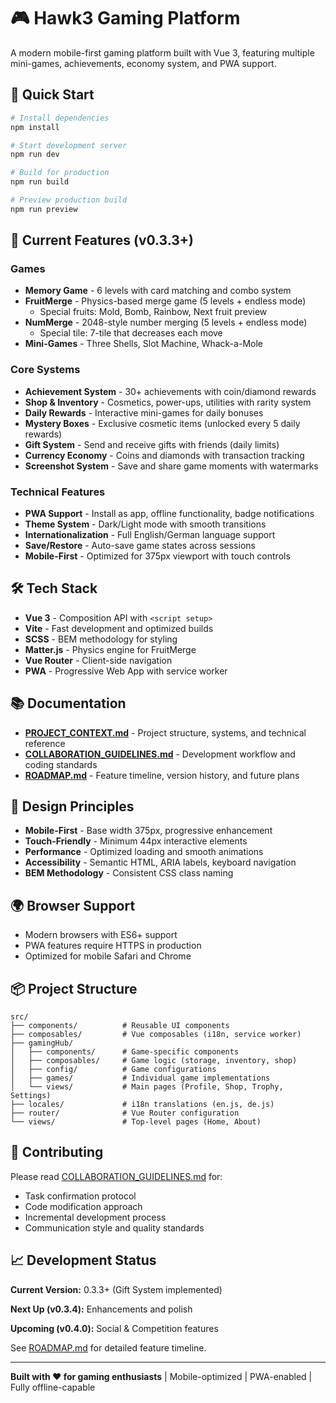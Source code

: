 # 🎮 Hawk3 Gaming Platform

A modern mobile-first gaming platform built with Vue 3, featuring multiple mini-games, achievements, economy system, and PWA support.

## 🚀 Quick Start

```bash
# Install dependencies
npm install

# Start development server
npm run dev

# Build for production
npm run build

# Preview production build
npm run preview
```

## 🎯 Current Features (v0.3.3+)

### Games
- **Memory Game** - 6 levels with card matching and combo system
- **FruitMerge** - Physics-based merge game (5 levels + endless mode)
    - Special fruits: Mold, Bomb, Rainbow, Next fruit preview
- **NumMerge** - 2048-style number merging (5 levels + endless mode)
    - Special tile: 7-tile that decreases each move
- **Mini-Games** - Three Shells, Slot Machine, Whack-a-Mole

### Core Systems
- **Achievement System** - 30+ achievements with coin/diamond rewards
- **Shop & Inventory** - Cosmetics, power-ups, utilities with rarity system
- **Daily Rewards** - Interactive mini-games for daily bonuses
- **Mystery Boxes** - Exclusive cosmetic items (unlocked every 5 daily rewards)
- **Gift System** - Send and receive gifts with friends (daily limits)
- **Currency Economy** - Coins and diamonds with transaction tracking
- **Screenshot System** - Save and share game moments with watermarks

### Technical Features
- **PWA Support** - Install as app, offline functionality, badge notifications
- **Theme System** - Dark/Light mode with smooth transitions
- **Internationalization** - Full English/German language support
- **Save/Restore** - Auto-save game states across sessions
- **Mobile-First** - Optimized for 375px viewport with touch controls

## 🛠️ Tech Stack

- **Vue 3** - Composition API with `<script setup>`
- **Vite** - Fast development and optimized builds
- **SCSS** - BEM methodology for styling
- **Matter.js** - Physics engine for FruitMerge
- **Vue Router** - Client-side navigation
- **PWA** - Progressive Web App with service worker

## 📚 Documentation

- **[PROJECT_CONTEXT.md](./PROJECT_CONTEXT.md)** - Project structure, systems, and technical reference
- **[COLLABORATION_GUIDELINES.md](./COLLABORATION_GUIDELINES.md)** - Development workflow and coding standards
- **[ROADMAP.md](./ROADMAP.md)** - Feature timeline, version history, and future plans

## 🎨 Design Principles

- **Mobile-First** - Base width 375px, progressive enhancement
- **Touch-Friendly** - Minimum 44px interactive elements
- **Performance** - Optimized loading and smooth animations
- **Accessibility** - Semantic HTML, ARIA labels, keyboard navigation
- **BEM Methodology** - Consistent CSS class naming

## 🌍 Browser Support

- Modern browsers with ES6+ support
- PWA features require HTTPS in production
- Optimized for mobile Safari and Chrome

## 📦 Project Structure

```
src/
├── components/          # Reusable UI components
├── composables/         # Vue composables (i18n, service worker)
├── gamingHub/
│   ├── components/      # Game-specific components
│   ├── composables/     # Game logic (storage, inventory, shop)
│   ├── config/          # Game configurations
│   ├── games/           # Individual game implementations
│   └── views/           # Main pages (Profile, Shop, Trophy, Settings)
├── locales/             # i18n translations (en.js, de.js)
├── router/              # Vue Router configuration
└── views/               # Top-level pages (Home, About)
```

## 🤝 Contributing

Please read [COLLABORATION_GUIDELINES.md](./COLLABORATION_GUIDELINES.md) for:
- Task confirmation protocol
- Code modification approach
- Incremental development process
- Communication style and quality standards

## 📈 Development Status

**Current Version:** 0.3.3+ (Gift System implemented)

**Next Up (v0.3.4):** Enhancements and polish

**Upcoming (v0.4.0):** Social & Competition features

See [ROADMAP.md](./ROADMAP.md) for detailed feature timeline.

---

**Built with ❤️ for gaming enthusiasts** | Mobile-optimized | PWA-enabled | Fully offline-capable